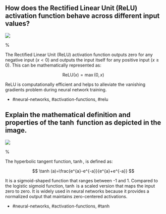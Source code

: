 ## How does the Rectified Linear Unit (ReLU) activation function behave across different input values?

![](https://cdn.mathpix.com/cropped/2024_05_26_acdab4f582103bf8b8a9g-1.jpg?height=437&width=486&top_left_y=719&top_left_x=158)

%

The Rectified Linear Unit (ReLU) activation function outputs zero for any negative input ($x < 0$) and outputs the input itself for any positive input ($x \geq 0$). This can be mathematically represented as:

$$
\text{ReLU}(x) = \max(0, x)
$$

ReLU is computationally efficient and helps to alleviate the vanishing gradients problem during neural network training.

- #neural-networks, #activation-functions, #relu

## Explain the mathematical definition and properties of the $\tanh$ function as depicted in the image.

![](https://cdn.mathpix.com/cropped/2024_05_26_acdab4f582103bf8b8a9g-1.jpg?height=442&width=473&top_left_y=214&top_left_x=169)

%

The hyperbolic tangent function, $\tanh$, is defined as:

$$
\tanh (a)=\frac{e^{a}-e^{-a}}{e^{a}+e^{-a}}
$$

It is a sigmoid-shaped function that ranges between -1 and 1. Compared to the logistic sigmoid function, $\tanh$ is a scaled version that maps the input zero to zero. It is widely used in neural networks because it provides a normalized output that maintains zero-centered activations.

- #neural-networks, #activation-functions, #tanh
